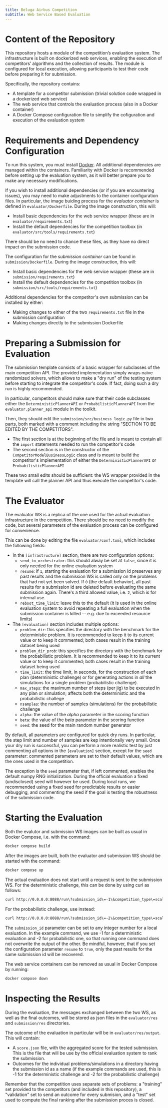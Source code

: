 ```yaml
---
title: Beluga Airbus Competition
subtitle: Web Service Based Evaluation
---
```


# Content of the Repository

This repository hosts a module of the competition’s evaluation system. The infrastructure is built on dockerized web services, enabling the execution of competitors’ algorithms and the collection of results. The module is configured for local execution, allowing participants to test their code before preparing it for submission.

Specifically, the repository contains:

* A template for a competitor submission (trivial solution code wrapped in a dockerized web service)
* The web service that controls the evaluation process (also in a Docker container)
* A Docker Compose configuration file to simplify the cofiguration and execution of the evaluation system

# Requirements and Dependency Configuration

To run this system, you must install [Docker](https://www.docker.com). All additional dependencies are managed within the containers. Familiarity with Docker is recommended before setting up the evaluation system, as it will better prepare you to make any necessary modifications.

If you wish to install additional dependencies (or if you are encountering issues), you may need to make adjustments to the container configuration files.
In particular, the image buiding process for the _evaluator container_ is defined in `evaluator/Dockerfile`. During the image construction, this will:

* Install basic dependencies for the web service wrapper (these are in `evaluator/requirements.txt`)
* Install the default dependencies for the competition toolbox (in `evaluator/src/tools/requirements.txt`)

There should be no need to chance these files, as they have no direct impact on the submission code.

The configuration for the _submission container_ can be found in `submission/Dockerfile`. During the image construction, this will:

* Install basic dependencies for the web service wrapper (these are in `submission/requirements.txt`)
* Install the default dependencies for the competition toolbox (in `submission/src/tools/requirements.txt`)

Additional dependencies for the competitor's own submission can be installed by either:

* Making changes to either of the two `requirements.txt` file in the submission configuration
* Making changes directly to the submission Dockerfile

# Preparing a Submission for Evaluation

The submission template consists of a basic wrapper for subclasses of the main competition API. The provided implementation simply wraps naïve randomized solvers, which allows to make a "dry run" of the testing system before starting to integrate the competitor's code. If fact, doing such a dry run is highly recommended.

In particular, competitors should make sure that their code subclasses either the `DeterministicPlannerAPI` or `ProbabilisticPlannerAPI` from the `evaluator.planner_api` module in the toolkit.

Then, they should edit the `submission/src/business_logic.py` file in two parts, both marked with a comment including the string "SECTION TO BE EDITED BY THE COMPETITORS".

* The first section is at the beginning of the file and is meant to contain all the `import` statements needed to run the competitor's code
* The second section is in the constructor of the `CompetitorModelBusinessLogic` class and is meant to build the competitor's implementation of either the `DeterministicPlannerAPI` or `ProbabilisticPlannerAPI`

These two small edits should be sufficient: the WS wrapper provided in the template will call the planner API and thus execute the competitor's code.

# The Evaluator

The evaluator WS is a replica of the one used for the actual evaluation infrastructure in the competition. There should be no need to modify the code, but several parameters of the evaluation process can be configured for convenience.

This can be done by editing the file `evaluator/conf.toml`, which includes the following fields:

* In the `[infrastructure]` section, there are two configuration options:
  - `send_to_orchestrator`: this should alway be set at `false`, since it is only needed for the online evaluation system
  - `resume`: if `1`, starting the evaluation for a submission id preserves any past results and the submission WS is called only on the problems that had not yet been solved. If `0` (the default behavior), all past results for a submission id are deleted before evaluating the same submission again. There's a third allowed value, i.e. `2`, which is for internal use.
  - `reboot_time_limit`: leave this to the default (it is used in the online evaluation system to avoid repeating a full evaluation when the submission container is killed -- e.g. due to exceeded resource limits)
* The `[evaluation]` section includes multiple options:
  - `problem_dir`: this specifies the directory with the benchmark for the deterministic problem. It is recommended to keep it to its current value or to keep it commented; both cases result in the training dataset being used
  - `problem_dir_prob`: this specifies the directory with the benchmark for the probabilistic problem. It is recommended to keep it to its current value or to keep it commented; both cases result in the training dataset being used
  - `time_limit`: the time limit, in seconds, for the construction of each plan (deterministic challenge) or for generating actions in _all_ the simulations for a single problem (probabilistic challenge).
  - `max_steps`: the maximum number of steps (per jig) to be executed in any plan or simulation; affects both the deterministic and the probabilistic challege
  - `nsamples`: the number of samples (simulations) for the probabilistic challenge
  - `alpha`: the value of the _alpha_ parameter in the scoring function
  - `beta`: the value of the _beta_ parameter in the scoring function
  - `seed`: the seed for the main random number generator

By default, all parameters are configured for quick dry runs. In particular, the step limit and number of samples are kep intentionally very small. Once your dry run is successful, you can perform a more realistic test by just commenting all options in the `[evaluation]` section, except for the `seed` parameter: commented parameters are set to their default values, which are the ones used in the competition.

The exception is the `seed` parameter that, if left commented, enables the default numpy RNG initialization. During the official evaluation a fixed (undisclosed) seed will however be used. During local runs, we recommended using a fixed seed for predictable results or easier debugging, and commenting the seed if the goal is testing the robustness of the submission code.

# Starting the Evaluation

Both the evalutor and submission WS images can be built as usual in Docker Compose, i.e. with the command:

```sh
docker compose build
```

After the images are built, both the evaluator and submission WS should be started with the command:

```sh
docker compose up
```

The actual evaluation does not start until a request is sent to the submission WS. For the deterministic challenge, this can be done by using curl as follows:

```sh
curl http://0.0.0.0:8088/run\?submission_id\=-1\&competition_type\=scalability_deterministic\&optit_endpoint\=http://0.0.0.0:81\&competitor_model_endpoint\=http://submission:80 -X POST
```

For the probabilistic challenge, use instead:

```sh
curl http://0.0.0.0:8088/run\?submission_id\=-2\&competition_type\=scalability_probabilistic\&optit_endpoint\=http://0.0.0.0:81\&competitor_model_endpoint\=http://submission:80 -X POST
```

The `submission_id` parameter can be set to any integer number for a local evaluation. In the example command, we use -1 for a deterministic evaluation and -2 for probabilistic one, so that running one command does not overwrite the output of the other. Be mindful, however, that if you set the configuration parameter `resume` to `true`, only the past results for the same submission id will be recovered.

The web service containers can be removed as usual in Docker Compose by running:

```sh
docker compose down
```

# Inspecting the Results

During the evaluation, the messages exchanged between the two WS, as well as the final outcomes, will be stored as json files in the `evaluator/res` and `submission/res` directories.

The outcome of the evaluation in particular will be in `evaluator/res/output`. This will contain:

* A `score.json` file, with the aggregated score for the tested submission. This is the file that will be use by the official evaluation system to rank the submission.
* Outcomes for the individual problems/simulations in a directory having the submission id as a name (if the example commands are used, this is -1 for the deterministic challenge and -2 for the probabilistic challenge)

Remember that the competition uses separate sets of problems: a "training" set provided to the competitors (and included in this repository), a "validation" set to send an outcome for every submision, and a "test" set used to compute the final ranking after the submission proces is closed.
